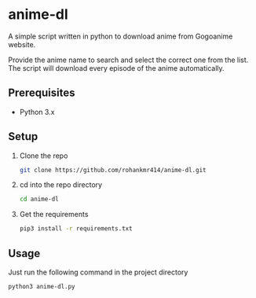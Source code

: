 # anime-dl

A simple script written in python to download anime from Gogoanime website.

Provide the anime name to search and select the correct one from the list.
The script will download every episode of the anime automatically.

## Prerequisites

* Python 3.x

## Setup

1. Clone the repo

    ```sh
    git clone https://github.com/rohankmr414/anime-dl.git
    ```

2. cd into the repo directory

    ```sh
    cd anime-dl
    ```

3. Get the requirements

    ```sh
    pip3 install -r requirements.txt
    ```

## Usage

Just run the following command in the project directory

```sh
python3 anime-dl.py
```
